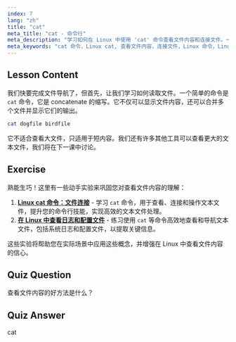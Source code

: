 ```yaml
---
index: 7
lang: "zh"
title: "cat"
meta_title: "cat - 命令行"
meta_description: "学习如何在 Linux 中使用 'cat' 命令查看文件内容和连接文件。一份面向初学者的基本 Linux 命令指南。"
meta_keywords: "cat 命令，Linux cat, 查看文件内容，连接文件，Linux 命令，Linux 初学者，Linux 教程，Linux 指南"
---
```


## Lesson Content

我们快要完成文件导航了，但首先，让我们学习如何读取文件。一个简单的命令是 `cat` 命令，它是 concatenate 的缩写。它不仅可以显示文件内容，还可以合并多个文件并显示它们的输出。

```bash
cat dogfile birdfile
```

它不适合查看大文件，只适用于短内容。我们还有许多其他工具可以查看更大的文本文件，我们将在下一课中讨论。

## Exercise

熟能生巧！这里有一些动手实验来巩固您对查看文件内容的理解：

1. **[Linux cat 命令：文件连接](https://labex.io/zh/labs/linux-linux-cat-command-file-concatenating-210986)** - 学习 `cat` 命令，用于查看、连接和操作文本文件，提升您的命令行技能，实现高效的文本文件处理。
2. **[在 Linux 中查看日志和配置文件](https://labex.io/zh/labs/linux-viewing-log-and-configuration-files-in-linux-387914)** - 练习使用 `cat` 等命令高效地查看和导航文本文件，包括系统日志和配置文件，以提取关键信息。

这些实验将帮助您在实际场景中应用这些概念，并增强在 Linux 中查看文件内容的信心。

## Quiz Question

查看文件内容的好方法是什么？

## Quiz Answer

cat
